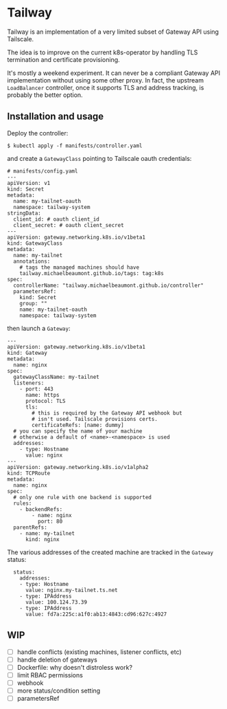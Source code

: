 # Tailway

Tailway is an implementation of a very limited subset of Gateway API using
Tailscale.

The idea is to improve on the current k8s-operator by handling TLS termination and
certificate provisioning.

It's mostly a weekend experiment. It can never be a compliant Gateway API
implementation without using some other proxy. In fact, the upstream `LoadBalancer`
controller, once it supports TLS and address tracking, is probably the better
option.

## Installation and usage

Deploy the controller:

```
$ kubectl apply -f manifests/controller.yaml
```

and create a `GatewayClass` pointing to Tailscale oauth credentials:

```
# manifests/config.yaml
---
apiVersion: v1
kind: Secret
metadata:
  name: my-tailnet-oauth
  namespace: tailway-system
stringData:
  client_id: # oauth client_id
  client_secret: # oauth client_secret
---
apiVersion: gateway.networking.k8s.io/v1beta1
kind: GatewayClass
metadata:
  name: my-tailnet
  annotations:
    # tags the managed machines should have
    tailway.michaelbeaumont.github.io/tags: tag:k8s
spec:
  controllerName: "tailway.michaelbeaumont.github.io/controller"
  parametersRef:
    kind: Secret
    group: ""
    name: my-tailnet-oauth
    namespace: tailway-system
```

then launch a `Gateway`:

```
---
apiVersion: gateway.networking.k8s.io/v1beta1
kind: Gateway
metadata:
  name: nginx
spec:
  gatewayClassName: my-tailnet
  listeners:
    - port: 443
      name: https
      protocol: TLS
      tls:
        # this is required by the Gateway API webhook but
        # isn't used. Tailscale provisions certs.
        certificateRefs: [name: dummy]
  # you can specify the name of your machine
  # otherwise a default of <name>-<namespace> is used
  addresses:
    - type: Hostname
      value: nginx
---
apiVersion: gateway.networking.k8s.io/v1alpha2
kind: TCPRoute
metadata:
  name: nginx
spec:
  # only one rule with one backend is supported
  rules:
    - backendRefs:
        - name: nginx
          port: 80
  parentRefs:
    - name: my-tailnet
      kind: nginx
```

The various addresses of the created machine are tracked in the `Gateway` status:

```
  status:
    addresses:
    - type: Hostname
      value: nginx.my-tailnet.ts.net
    - type: IPAddress
      value: 100.124.73.39
    - type: IPAddress
      value: fd7a:225c:a1f0:ab13:4843:cd96:627c:4927
```

## WIP

- [ ] handle conflicts (existing machines, listener conflicts, etc)
- [ ] handle deletion of gateways
- [ ] Dockerfile: why doesn't distroless work?
- [ ] limit RBAC permissions
- [ ] webhook
- [ ] more status/condition setting
- [ ] parametersRef
